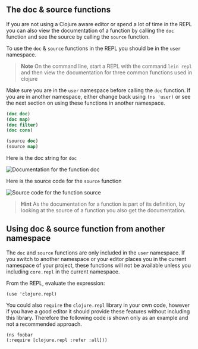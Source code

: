 ## The doc & source functions
If you are not using a Clojure aware editor or spend a lot of time in the REPL you can also view the documentation of a function by calling the `doc` function and see the source by calling the `source` function.

To use the `doc` & `source` functions in the REPL you should be in the `user` namespace.


> **Note** On the command line, start a REPL with the command `lein repl` and then view the documentation for three common functions used in clojure

Make sure you are in the `user` namespace before calling the `doc` function.  If you are in another namespace, either change back using `(ns 'user)` or see the next section on using these functions in another namespace.

```clojure
(doc doc)
(doc map)
(doc filter)
(doc cons)

(source doc)
(source map)
```

  Here is the doc string for `doc`

![Documentation for the function doc](../images/clojure-playground-doc-doc.png)

  Here is the source code for the `source` function

![Source code for the function source](../images/clojure-playground-source-source.png)

 > **Hint** As the documentation for a function is part of its definition, by looking at the source of a function you also get the documentation.


## Using doc & source function from another namespace

  The `doc` and `source` functions are only included in the `user` namespace. If you switch to another namespace or your editor places you in the current namespace of your project, these functions will not be available unless you including `core.repl` in the current namespace.


From the REPL, evaluate the expression:

```
(use 'clojure.repl)
```

You could also `require` the `clojure.repl` library in your own code, however if you have a good editor it should provide these features without including this library.  Therefore the following code is shown only as an example and not a recommended approach.

```
(ns foobar
(:require [clojure.repl :refer :all]))
```

